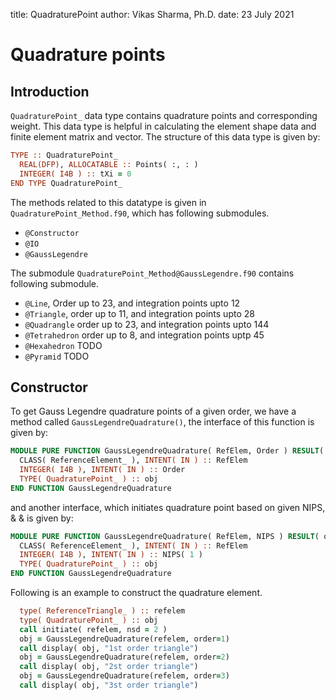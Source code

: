 title: QuadraturePoint
author: Vikas Sharma, Ph.D.
date: 23 July 2021

# Quadrature points

## Introduction

`QuadraturePoint_` data type contains quadrature points and corresponding weight. This data type is helpful in calculating the element shape data and finite element matrix and vector. The structure of this data type is given by:

```fortran
TYPE :: QuadraturePoint_
  REAL(DFP), ALLOCATABLE :: Points( :, : )
  INTEGER( I4B ) :: tXi = 0
END TYPE QuadraturePoint_
```

The methods related to this datatype is given in `QuadraturePoint_Method.f90`, which has following submodules.

- `@Constructor`
- `@IO`
- `@GaussLegendre`

The submodule `QuadraturePoint_Method@GaussLegendre.f90` contains following submodule.

- `@Line`, Order up to 23, and integration points upto 12
- `@Triangle`, order up to 11, and integration points upto 28
- `@Quadrangle` order up to 23, and integration points upto 144
- `@Tetrahedron` order up to 8, and integration points uptp 45
- `@Hexahedron` TODO
- `@Pyramid` TODO

## Constructor

To get Gauss Legendre quadrature points of a given order, we have a method called `GaussLegendreQuadrature()`, the interface of this function is given by:

```fortran
MODULE PURE FUNCTION GaussLegendreQuadrature( RefElem, Order ) RESULT( obj )
  CLASS( ReferenceElement_ ), INTENT( IN ) :: RefElem
  INTEGER( I4B ), INTENT( IN ) :: Order
  TYPE( QuadraturePoint_ ) :: obj
END FUNCTION GaussLegendreQuadrature
```

and another interface, which initiates quadrature point based on given NIPS, &
& is given by:

```fortran
MODULE PURE FUNCTION GaussLegendreQuadrature( RefElem, NIPS ) RESULT( obj )
  CLASS( ReferenceElement_ ), INTENT( IN ) :: RefElem
  INTEGER( I4B ), INTENT( IN ) :: NIPS( 1 )
  TYPE( QuadraturePoint_ ) :: obj
END FUNCTION GaussLegendreQuadrature
```

Following is an example to construct the quadrature element.

```fortran
  type( ReferenceTriangle_ ) :: refelem
  type( QuadraturePoint_ ) :: obj
  call initiate( refelem, nsd = 2 )
  obj = GaussLegendreQuadrature(refelem, order=1)
  call display( obj, "1st order triangle")
  obj = GaussLegendreQuadrature(refelem, order=2)
  call display( obj, "2st order triangle")
  obj = GaussLegendreQuadrature(refelem, order=3)
  call display( obj, "3st order triangle")
```


